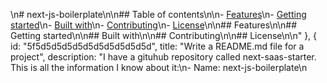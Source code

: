 \n# next-js-boilerplate\n\n## Table of contents\n\n- [Features](#features)\n- [Getting started](#getting-started)\n- [Built with](#built-with)\n- [Contributing](#contributing)\n- [License](#license)\n\n## Features\n\n## Getting started\n\n## Built with\n\n## Contributing\n\n## License\n\n"
    },
    {
      id: "5f5d5d5d5d5d5d5d5d5d5d5d",
      title: "Write a README.md file for a project",
      description:
        "I have a gituhub repository called next-saas-starter. This is all the information I know about it:\n- Name: next-js-boilerplate\n
